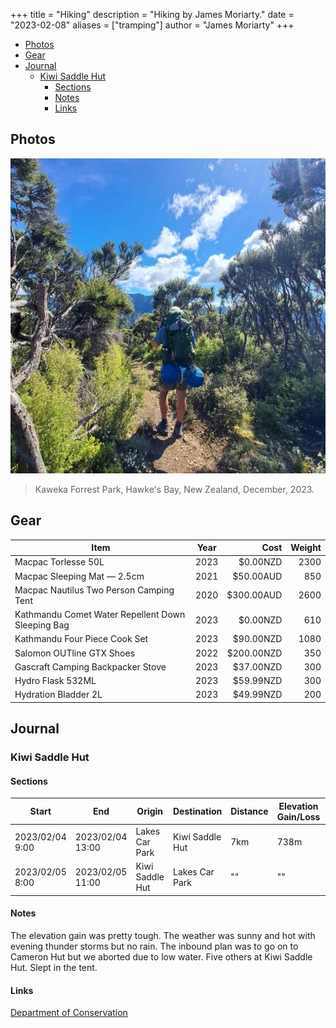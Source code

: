 +++
title = "Hiking"
description = "Hiking by James Moriarty."
date = "2023-02-08"
aliases = ["tramping"]
author = "James Moriarty"
+++

- [Photos](#photos)
- [Gear](#gear)
- [Journal](#journal)
  - [Kiwi Saddle Hut](#kiwi-saddle-hut)
    - [Sections](#sections)
    - [Notes](#notes)
    - [Links](#links)

## Photos

[![Kaweka Forrest Park, Hawke's Bay, New Zealand, December, 2023](/images/hiking/hiking-kiwi-saddle-1.webp)](/images/hiking/hiking-kiwi-saddle-1.webp)
> Kaweka Forrest Park, Hawke's Bay, New Zealand, December, 2023.

## Gear

| Item                                              | Year | Cost       | Weight |
| ------------------------------------------------- |:----:| ----------:| ------:|
| Macpac Torlesse 50L                               | 2023 |   $0.00NZD | 2300   |
| Macpac Sleeping Mat — 2.5cm                       | 2021 |  $50.00AUD | 850    |
| Macpac Nautilus Two Person Camping Tent           | 2020 | $300.00AUD | 2600   |
| Kathmandu Comet Water Repellent Down Sleeping Bag | 2023 |   $0.00NZD | 610    |
| Kathmandu Four Piece Cook Set                     | 2023 |  $90.00NZD | 1080   |
| Salomon OUTline GTX Shoes                         | 2022 | $200.00NZD | 350    |
| Gascraft Camping Backpacker Stove                 | 2023 |  $37.00NZD | 300    |
| Hydro Flask 532ML                                 | 2023 |  $59.99NZD | 300    |
| Hydration Bladder 2L                              | 2023 |  $49.99NZD | 200    |

## Journal

### Kiwi Saddle Hut

#### Sections

| Start | End | Origin | Destination | Distance | Elevation Gain/Loss | Temp |
| ----- | --- | ------ | ----------- | -------- | -------------- | ------- |
| 2023/02/04 9:00 | 2023/02/04 13:00 | Lakes Car Park | Kiwi Saddle Hut | 7km | 738m | 18-25'C | 
| 2023/02/05 8:00 | 2023/02/05 11:00 | Kiwi Saddle Hut | Lakes Car Park | "" | "" | "" |

#### Notes

The elevation gain was pretty tough. The weather was sunny and hot with evening thunder storms but no rain. The inbound plan was to go on to Cameron Hut but we aborted due to low water. Five others at Kiwi Saddle Hut. Slept in the tent.

#### Links

[Department of Conservation](https://www.doc.govt.nz/parks-and-recreation/places-to-go/hawkes-bay/places/kaweka-forest-park/things-to-do/tracks/kuripapango-tramping-tracks/)
